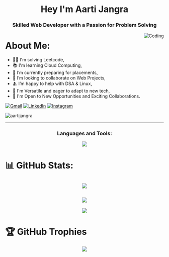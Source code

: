 <h1 align ="center"> Hey I'm Aarti Jangra </h1>
<h3 align ="center"> Skilled Web Developer with a Passion for Problem Solving </h3>  
<img align="right" alt="Coding" width"400" src="https://i.pinimg.com/originals/1a/71/58/1a7158689e5ce37e5d78d97c332a003f.gif">


<h1 align = "left"> About Me:</h1>

-  👩‍💻 I'm solving Leetcode,
-  📚 I'm learning Cloud Computing,
-  ⁠🌱 I’m currently preparing for placements,
-  ⁠👯 I’m looking to collaborate on Web Projects,
-  ⁠🫂 I’m happy to help with DSA & Linux,
-  🔧 I'm Versatile and eager to adapt to new tech,
-  ⁠🤝 I'm Open to New Opportunities and Exciting Collaborations.


[![Gmail](https://img.shields.io/badge/Gmail-%ffa700.svg?logo=Gmail&logoColor=white)](mailto:aartijangra482@gmail.com)
[![LinkedIn](https://img.shields.io/badge/LinkedIn-%230077B5.svg?logo=linkedin&logoColor=white)](https://linkedin.com/in/aarti-jangra) 
[![Instagram](https://img.shields.io/badge/Instagram-%23E4405F.svg?logo=Instagram&logoColor=white)](https://www.instagram.com/)

<img src="https://komarev.com/ghpvc/?username=aartijangra&label=Profile%20views&color=B048B5&style=plastic" alt="aartijangra" />

---

<h3 align="center">Languages and Tools:</h3>
<p align="center"> 
<img src="https://skillicons.dev/icons?i=anaconda,androidstudio,bash,bootstrap,c,cpp,css,cloudflare,express,figma,firebase,gcp,git,github,githubactions,html,idea,java,js,linux,matlab,mongodb,mysql,nextjs,nodejs,npm,postman,powershell,py,react,redhat,stackoverflow,selenium,svg,windows,vscode workers&perline=8&theme=dark" />
</p>

# 📊 GitHub Stats:

<div align="center">
  
  ![](https://github-readme-stats.vercel.app/api?username=aartijangra&theme=dark&hide_border=false&include_all_commits=true&count_private=true)<br/>
  ---
  ![](https://github-readme-streak-stats.herokuapp.com/?user=aartijangra&theme=dark&hide_border=false)<br/>
  ---
  ![](https://github-readme-stats.vercel.app/api/top-langs/?username=aartijangra&theme=dark&hide_border=false&include_all_commits=true&count_private=true&layout=compact)

</div>

# 🏆 GitHub Trophies

<div align = "center">

  ![](https://github-profile-trophy.vercel.app/?username=aartijangra&theme=radical&no-frame=false&no-bg=false&margin-w=4)
</dev>
